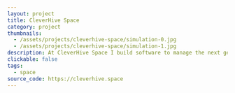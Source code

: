 ```yaml
---
layout: project
title: CleverHive Space
category: project
thumbnails:
  - /assets/projects/cleverhive-space/simulation-0.jpg
  - /assets/projects/cleverhive-space/simulation-1.jpg
description: At CleverHive Space I build software to manage the next generation of Lunar rovers. Stay tuned.
clickable: false
tags:
  - space
source_code: https://cleverhive.space
---
```

